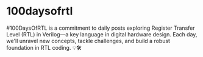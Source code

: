 # 100daysofrtl
#100DaysOfRTL is a commitment to daily posts exploring Register Transfer Level (RTL) in Verilog—a key language in digital hardware design. Each day, we'll unravel new concepts, tackle challenges, and build a robust foundation in RTL coding. 💡🛠️
